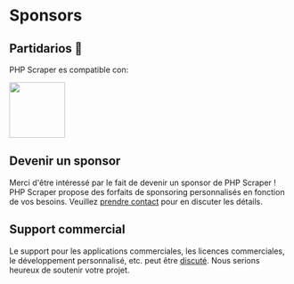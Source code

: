 # Sponsors

## Partidarios 💪️

PHP Scraper es compatible con:

<a href="https://bringyourownideas.com" target="_blank" rel="noopener noreferrer"><img src="https://bringyourownideas.com/images/byoi-logo.jpg" height="100px"></a>

## Devenir un sponsor

Merci d'être intéressé par le fait de devenir un sponsor de PHP Scraper ! PHP Scraper propose des forfaits de sponsoring personnalisés en fonction de vos besoins. Veuillez [prendre contact](https://peterthaleikis.com/contact) pour en discuter les détails.

## Support commercial

Le support pour les applications commerciales, les licences commerciales, le développement personnalisé, etc. peut être [discuté](https://peterthaleikis.com/contact). Nous serions heureux de soutenir votre projet.